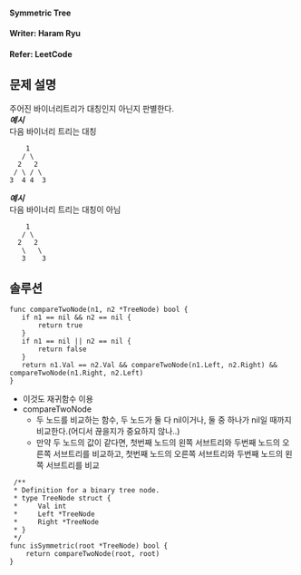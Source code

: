 #### Symmetric Tree
#### Writer: Haram Ryu
#### Refer: LeetCode

## 문제 설명
주어진 바이너리트리가 대칭인지 아닌지 판별한다.  
***예시***  
다음 바이너리 트리는 대칭
```
    1
   / \
  2   2
 / \ / \
3  4 4  3
```
***예시***  
다음 바이너리 트리는 대칭이 아님
```
    1
   / \
  2   2
   \   \
   3    3
```

## 솔루션
 ```
func compareTwoNode(n1, n2 *TreeNode) bool {
    if n1 == nil && n2 == nil {
        return true
    } 
    if n1 == nil || n2 == nil {
        return false
    }
    return n1.Val == n2.Val && compareTwoNode(n1.Left, n2.Right) && compareTwoNode(n1.Right, n2.Left)
}
```
- 이것도 재귀함수 이용
- compareTwoNode
    - 두 노드를 비교하는 함수, 두 노드가 둘 다 nil이거나, 둘 중 하나가 nil일 때까지 비교한다.(어디서 끊을지가 중요하지 않나..)
    - 만약 두 노드의 값이 같다면, 첫번째 노드의 왼쪽 서브트리와 두번째 노드의 오른쪽 서브트리를 비교하고, 첫번째 노드의 오른쪽 서브트리와 두번째 노드의 왼쪽 서브트리를 비교

```
 /**
 * Definition for a binary tree node.
 * type TreeNode struct {
 *     Val int
 *     Left *TreeNode
 *     Right *TreeNode
 * }
 */
func isSymmetric(root *TreeNode) bool {
    return compareTwoNode(root, root)
}
```
